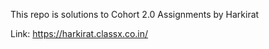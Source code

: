 This repo is solutions to Cohort 2.0 Assignments by Harkirat 

Link: https://harkirat.classx.co.in/
